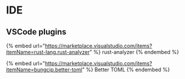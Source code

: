 # IDE

## VSCode plugins

{% embed url="https://marketplace.visualstudio.com/items?itemName=rust-lang.rust-analyzer" %}
rust-analyzer
{% endembed %}

{% embed url="https://marketplace.visualstudio.com/items?itemName=bungcip.better-toml" %}
Better TOML
{% endembed %}

